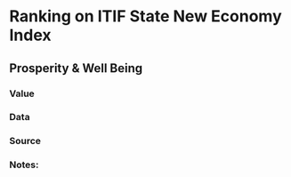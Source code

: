 # Ranking on ITIF State New Economy Index

## Prosperity & Well Being

### Value

### Data

### Source

### Notes: